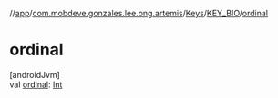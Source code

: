 //[app](../../../../index.md)/[com.mobdeve.gonzales.lee.ong.artemis](../../index.md)/[Keys](../index.md)/[KEY_BIO](index.md)/[ordinal](ordinal.md)

# ordinal

[androidJvm]\
val [ordinal](ordinal.md): [Int](https://kotlinlang.org/api/latest/jvm/stdlib/kotlin/-int/index.html)
